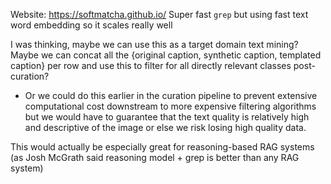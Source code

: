 
Website: https://softmatcha.github.io/
Super fast `grep` but using fast text word embedding so it scales really well 

I was thinking, maybe we can use this as a target domain text mining? Maybe we can concat all the {original caption, synthetic caption, templated caption} per row and use this to filter for all directly relevant classes post-curation?
- Or we could do this earlier in the curation pipeline to prevent extensive computational cost downstream to more expensive filtering algorithms but we would have to guarantee that the text quality is relatively high and descriptive of the image or else we risk losing high quality data. 

This would actually be especially great for reasoning-based RAG systems (as Josh McGrath said reasoning model + grep is better than any RAG system)